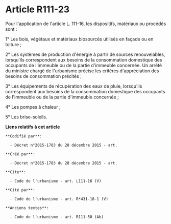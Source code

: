 # Article R111-23

Pour l'application de l'article L. 111-16, les dispositifs, matériaux ou procédés sont : 

1° Les bois, végétaux et matériaux biosourcés utilisés en façade ou en toiture ; 

2° Les systèmes de production d'énergie à partir de sources renouvelables, lorsqu'ils correspondent aux besoins de la
consommation domestique des occupants de l'immeuble ou de la partie d'immeuble concernée. Un arrêté du ministre chargé de
l'urbanisme précise les critères d'appréciation des besoins de consommation précités ; 

3° Les équipements de récupération des eaux de pluie, lorsqu'ils correspondent aux besoins de la consommation domestique des
occupants de l'immeuble ou de la partie d'immeuble concernée ; 

4° Les pompes à chaleur ; 

5° Les brise-soleils.

**Liens relatifs à cet article**

	**Codifié par**:

	  - Décret n°2015-1783 du 28 décembre 2015 - art.

	**Créé par**:

	  - Décret n°2015-1783 du 28 décembre 2015 - art.

	**Cite**:

	  - Code de l'urbanisme - art. L111-16 (V)

	**Cité par**:

	  - Code de l'urbanisme - art. R*431-18-1 (V)

	**Anciens textes**:

	  - Code de l'urbanisme - art. R111-50 (Ab)
